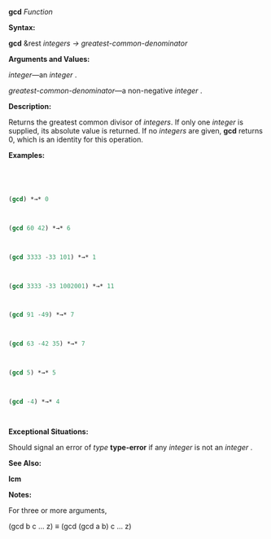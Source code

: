 **gcd** *Function* 



**Syntax:** 



**gcd** &amp;rest *integers → greatest-common-denominator* 



**Arguments and Values:** 



*integer*—an *integer* . 







 



 



*greatest-common-denominator*—a non-negative *integer* . 



**Description:** 



Returns the greatest common divisor of *integers*. If only one *integer* is supplied, its absolute value is returned. If no *integers* are given, **gcd** returns 0, which is an identity for this operation. 



**Examples:**
```lisp
 



(gcd) *→* 0 



(gcd 60 42) *→* 6 



(gcd 3333 -33 101) *→* 1 



(gcd 3333 -33 1002001) *→* 11 



(gcd 91 -49) *→* 7 



(gcd 63 -42 35) *→* 7 



(gcd 5) *→* 5 



(gcd -4) *→* 4 




```
**Exceptional Situations:** 



Should signal an error of *type* **type-error** if any *integer* is not an *integer* . 



**See Also:** 



**lcm** 



**Notes:** 



For three or more arguments, 



(gcd b c ... z) *≡* (gcd (gcd a b) c ... z) 



